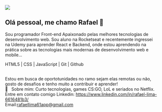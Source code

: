 <img width="auto" src="https://github.com/tgmarinho/tgmarinho/blob/master/banner.png">

## Olá pessoal, me chamo Rafael 👋
Sou programador Front-end Apaixonado pelas melhores tecnologias de desenvolvimento web.
Sou aluno na Rocketseat e recentemente ingressei na Udemy para aprender React e Backend, onde estou aprendendo na prática sobre as tecnologias mais modernas de
desenvolvimento web e mobile...

HTML5 | CSS | JavaScript | Git | Github 

<br>Estou em busca de oportotunidades no ramo sejam elas remotas ou não, gosto de desafios e tenho muito a contribuir e aprender!
<br> 💬  &nbsp; Sobre mim: Curto tecnologias, games CS:GO, LoL e seriados no Netflix.
<br>Entre em contato comigo Linkedin: https://www.linkedin.com/in/rafael-lima-6616481b3/ 
<br>Email:rafaellima61app@gmail.com
